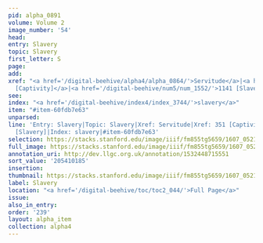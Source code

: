 ```yaml
---
pid: alpha_0891
volume: Volume 2
image_number: '54'
head:
entry: Slavery
topic: Slavery
first_letter: S
page:
add:
xref: "<a href='/digital-beehive/alpha4/alpha_0864/'>Servitude</a>|<a href='/digital-beehive/num2/num_0412/'>351
  [Captivity]</a>|<a href='/digital-beehive/num5/num_1552/'>1141 [Slavery]</a>"
see:
index: "<a href='/digital-beehive/index4/index_3744/'>slavery</a>"
item: "#item-60fdb7e63"
unparsed:
line: 'Entry: Slavery|Topic: Slavery|Xref: Servitude|Xref: 351 [Captivity]|Xref: 1141
  [Slavery]|Index: slavery|#item-60fdb7e63'
selection: https://stacks.stanford.edu/image/iiif/fm855tg5659/1607_0521/776,185,2989,300/full/0/default.jpg
full_image: https://stacks.stanford.edu/image/iiif/fm855tg5659/1607_0521/full/full/0/default.jpg
annotation_uri: http://dev.llgc.org.uk/annotation/1532448715551
sort_value: '205410185'
insertion:
thumbnail: https://stacks.stanford.edu/image/iiif/fm855tg5659/1607_0521/776,185,600,180/250,/0/default.jpg
label: Slavery
location: "<a href='/digital-beehive/toc/toc2_044/'>Full Page</a>"
issue:
also_in_entry:
order: '239'
layout: alpha_item
collection: alpha4
---
```

